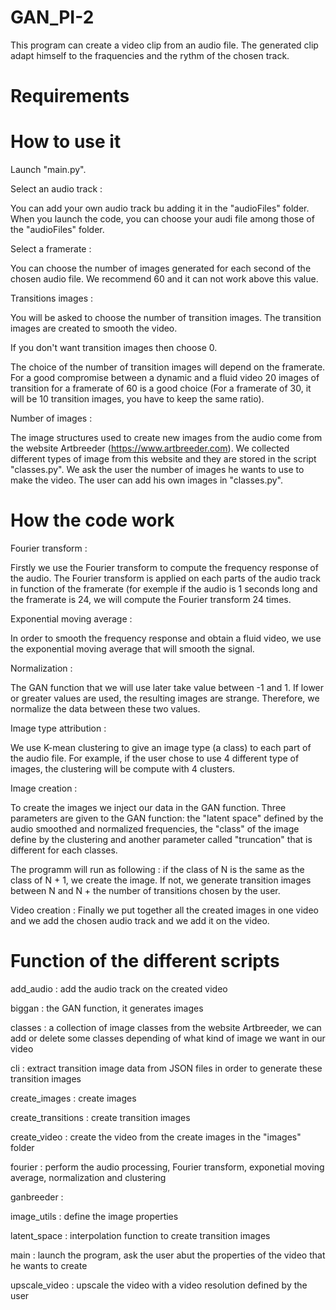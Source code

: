 # GAN_PI-2

This program can create a video clip from an audio file.
The generated clip adapt himself to the fraquencies and the rythm of the chosen track.

# Requirements

# How to use it

Launch "main.py".

Select an audio track :

You can add your own audio track bu adding it in the "audioFiles" folder.
When you launch the code, you can choose your audi file among those of the "audioFiles" folder.

Select a framerate :

You can choose the number of images generated for each second of the chosen audio file.
We recommend 60 and it can not work above this value.

Transitions images :

You will be asked to choose the number of transition images.
The transition images are created to smooth the video.

If you don't want transition images then choose 0.

The choice of the number of transition images will depend on the framerate. 
For a good compromise between a dynamic and a fluid video 20 images of transition for a framerate of 60 is a good choice (For a framerate of 30, it will be 10 transition images, you have to keep the same ratio).

Number of images :

The image structures used to create new images from the audio come from the website Artbreeder (https://www.artbreeder.com).
We collected different types of image from this website and they are stored in the script "classes.py".
We ask the user the number of images he wants to use to make the video.
The user can add his own images in "classes.py".

# How the code work

Fourier transform :

Firstly we use the Fourier transform to compute the frequency response of the audio. 
The Fourier transform is applied on each parts of the audio track in function of the framerate (for exemple if the audio is 1 seconds long and the framerate is 24, we will compute the Fourier transform 24 times.

Exponential moving average :

In order to smooth the frequency response and obtain a fluid video, we use the exponential moving average that will smooth
the signal.

Normalization :

The GAN function that we will use later take value between -1 and 1. If lower or greater values are used, the resulting
images are strange. Therefore, we normalize the data between these two values.

Image type attribution :

We use K-mean clustering to give an image type (a class) to each part of the audio file. For example, if the user chose to use 4 different type of images, the clustering will be compute with 4 clusters.

Image creation :

To create the images we inject our data in the GAN function. Three parameters are given to the GAN function: the "latent space" defined by the audio smoothed and normalized frequencies, the "class" of the image define by the clustering and another parameter called "truncation" that is different for each classes.

The programm will run as following : if the class of N is the same as the class of N + 1, we create the image. If not, we generate transition images between N and N + the number of transitions chosen by the user.

Video creation :
Finally we put together all the created images in one video and we add the chosen audio track and we add it on the video.

# Function of the different scripts

add_audio : add the audio track on the created video

biggan : the GAN function, it generates images 

classes : a collection of image classes from the website Artbreeder, we can add or delete some classes depending of what kind of image we want in our video

cli : extract transition image data from JSON files in order to generate these transition images

create_images : create images

create_transitions : create transition images

create_video : create the video from the create images in the "images" folder

fourier : perform the audio processing, Fourier transform, exponetial moving average, normalization and clustering

ganbreeder :

image_utils : define the image properties

latent_space : interpolation function to create transition images

main : launch the program, ask the user abut the properties of the video that he wants to create

upscale_video : upscale the video with a video resolution defined by the user 
